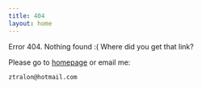 ```yaml
---
title: 404
layout: home
---
```


Error 404. Nothing found :( Where did you get that link?

Please go to [homepage](/) or email me:

    ztralon@hotmail.com

